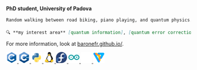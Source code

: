 **PhD student, University of Padova**

```markdown
Random walking between road biking, piano playing, and quantum physics.

🔍 **my interest area** [quantum information], [quantum error correction], [tensor networks]
```

For more information, look at [baronefr.github.io/](http://baronefr.github.io/).


<p align="left"> 
  <a href="https://www.open-std.org/jtc1/sc22/wg14/" target="_blank"> <img src="https://raw.githubusercontent.com/devicons/devicon/master/icons/c/c-original.svg" alt="" height="30"/> </a> 
  <a href="https://isocpp.org" target="_blank"> <img src="https://raw.githubusercontent.com/devicons/devicon/master/icons/cplusplus/cplusplus-original.svg" alt="" height="30"/> </a>
  <a href="https://www.python.org" target="_blank"> <img src="https://raw.githubusercontent.com/devicons/devicon/master/icons/python/python-original.svg" alt="" height="30"/> </a>
  <a href="https://www.linux.org" target="_blank"> <img src="https://raw.githubusercontent.com/devicons/devicon/master/icons/linux/linux-original.svg" alt="" height="30"/> </a> 
  <a href="https://fedoraproject.org/" target="_blank"> <img src="https://raw.githubusercontent.com/devicons/devicon/ca28c779441053191ff11710fe24a9e6c23690d6/icons/fedora/fedora-original.svg" alt="" height="30"/> </a>
  <a href="https://www.arduino.cc" target="_blank"> <img src="https://raw.githubusercontent.com/devicons/devicon/master/icons/arduino/arduino-original.svg" alt="" height="30"/> </a>
  <a href="https://qiskit.org/" target="_blank"> <img src="https://raw.githubusercontent.com/Qiskit/qiskit/2ab1e547e71b08592245970ec4a8dff90ac8842e/docs/images/logo.png" alt="" height="30"/> </a>
  <a href="https://pennylane.ai/" target="_blank"> <img src="https://github.com/PennyLaneAI/pennylane/blob/master/doc/_static/logo.png?raw=true" alt="" height="30"/> </a>
</p>
